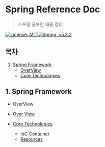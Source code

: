 # Spring Reference Doc

> 스프링 공부한 내용 정리

[![License: MIT](https://img.shields.io/badge/License-MIT-yellow.svg)](https://opensource.org/licenses/MIT)[![Spring: v5.3.2](https://img.shields.io/badge/Spring-v5.3.2-orange)](https://docs.spring.io/spring-framework/docs/current/reference/html/)

## 목차

1. [Spring Framework](#1.-spring-framework)
   - [OverView](#overview)
   - [Core Technologies](#core-technologies)

## 1. Spring Framework

- OverView
- [Over View](./SpringFramework/OverView.md)


- [Core Technologies](./SpringFramework/CoreTechnologies)
  - [IoC Container](./SpringFramework/CoreTechnologies/1_IoC_Container)
  - [Resources](./SpringFramework/CoreTechnologies/2_Resources)

